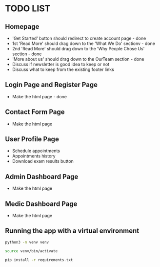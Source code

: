 # TODO LIST

## Homepage
- 'Get Started' button should redirect to create account page - done
- 1st 'Read More' should drag down to the 'What We Do' sectionv - done
- 2nd 'Read More' should drag down to the 'Why People Chose Us' section - done
- 'More about us' should drag down to the OurTeam section - done
- Discuss if newsletter is good idea to keep or not 
- Discuss what to keep from the existing footer links   

## Login Page and Register Page
- Make the html page - done


## Contact Form Page
- Make the html page


## User Profile Page
- Schedule appointments 
- Appointments history
- Download exam results button


## Admin Dashboard Page
- Make the html page


## Medic Dashboard Page
- Make the html page

## Running the app with a virtual environment
```bash
python3 -m venv venv
```

```bash
source venv/bin/activate
```

```bash
pip install -r requirements.txt
```